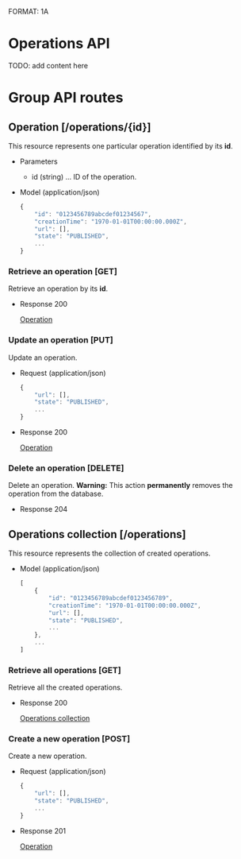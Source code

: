 FORMAT: 1A

# Operations API
TODO: add content here

# Group API routes

## Operation [/operations/{id}]
This resource represents one particular operation identified by its **id**.

+ Parameters
    + id (string) ... ID of the operation.

+ Model (application/json)

    ```javascript
    {
        "id": "0123456789abcdef01234567",
        "creationTime": "1970-01-01T00:00:00.000Z",
        "url": [],
        "state": "PUBLISHED",
        ...
    }
    ```

### Retrieve an operation [GET]
Retrieve an operation by its **id**.

+ Response 200

    [Operation][]

### Update an operation [PUT]
Update an operation.

+ Request (application/json)

    ```javascript
    {
        "url": [],
        "state": "PUBLISHED",
        ...
    }
    ```

+ Response 200

    [Operation][]

### Delete an operation [DELETE]
Delete an operation. **Warning:** This action **permanently** removes the operation from the database.

+ Response 204

## Operations collection [/operations]
This resource represents the collection of created operations.

+ Model (application/json)

    ```javascript
    [
        {
            "id": "0123456789abcdef0123456789",
            "creationTime": "1970-01-01T00:00:00.000Z",
            "url": [],
            "state": "PUBLISHED",
            ...
        },
        ...
    ]
    ```

### Retrieve all operations [GET]
Retrieve all the created operations.

+ Response 200

    [Operations collection][]

### Create a new operation [POST]
Create a new operation.

+ Request (application/json)
    
    ```javascript
    {
        "url": [],
        "state": "PUBLISHED",
        ...
    }
    ```

+ Response 201

    [Operation][]



[Operations collection]: #operations-collection-operations
[Operation]: #operation-operationsid